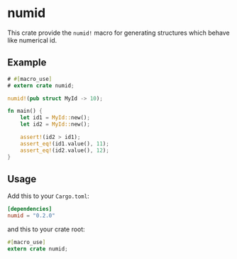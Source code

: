 # numid

This crate provide the `numid!` macro for generating structures which behave like numerical id.

## Example

```rust
# #[macro_use]
# extern crate numid;

numid!(pub struct MyId -> 10);

fn main() {
    let id1 = MyId::new();
    let id2 = MyId::new();

    assert!(id2 > id1);
    assert_eq!(id1.value(), 11);
    assert_eq!(id2.value(), 12);
}
```

## Usage

Add this to your `Cargo.toml`:

```toml
[dependencies]
numid = "0.2.0"
```

and this to your crate root:

```rust
#[macro_use]
extern crate numid;
```
